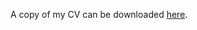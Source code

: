 A copy of my CV can be downloaded [here]({{https://github.com/adamsmith142/adamsmith142.github.io}}/assets/AdamSmithAcademicCV.pdf).
